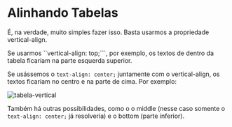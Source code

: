 # Alinhando Tabelas

É, na verdade, muito simples fazer isso. Basta usarmos a propriedade vertical-align.

Se usarmos ``vertical-align: top;```, por exemplo, os textos de dentro da tabela ficariam na parte esquerda superior.

Se usássemos o ```text-align: center;``` juntamente com o vertical-align, os textos ficariam no centro e na parte de cima. Por exemplo:

![tabela-vertical](https://user-images.githubusercontent.com/97858145/176797845-5e2d1668-70bf-497c-a937-764d8821490c.png)

Também há outras possibilidades, como o o middle (nesse caso somente o ```text-align: center;``` já resolveria) e o bottom (parte inferior).
